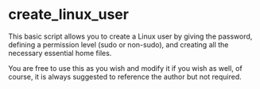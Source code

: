# create_linux_user
This basic script allows you to create a Linux user by giving the password, defining a permission level (sudo or non-sudo), and creating all the necessary essential home files.

You are free to use this as you wish and modify it if you wish as well, of course, it is always suggested to reference the author but not required. 
